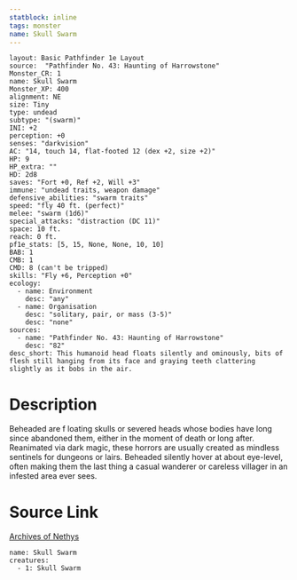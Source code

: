 ```yaml
---
statblock: inline
tags: monster
name: Skull Swarm
---
```

```statblock
layout: Basic Pathfinder 1e Layout
source:  "Pathfinder No. 43: Haunting of Harrowstone"
Monster_CR: 1
name: Skull Swarm
Monster_XP: 400
alignment: NE
size: Tiny
type: undead
subtype: "(swarm)"
INI: +2
perception: +0
senses: "darkvision"
AC: "14, touch 14, flat-footed 12 (dex +2, size +2)"
HP: 9
HP_extra: ""
HD: 2d8
saves: "Fort +0, Ref +2, Will +3"
immune: "undead traits, weapon damage"
defensive_abilities: "swarm traits"
speed: "fly 40 ft. (perfect)"
melee: "swarm (1d6)"
special_attacks: "distraction (DC 11)"
space: 10 ft.
reach: 0 ft.
pf1e_stats: [5, 15, None, None, 10, 10]
BAB: 1
CMB: 1
CMD: 8 (can't be tripped)
skills: "Fly +6, Perception +0"
ecology:
  - name: Environment
    desc: "any"
  - name: Organisation
    desc: "solitary, pair, or mass (3-5)"
    desc: "none"
sources:
  - name: "Pathfinder No. 43: Haunting of Harrowstone"
    desc: "82"
desc_short: This humanoid head floats silently and ominously, bits of flesh still hanging from its face and graying teeth clattering slightly as it bobs in the air.
```
# Description
Beheaded are f loating skulls or severed heads whose bodies have long since abandoned them, either in the moment of death or long after. Reanimated via dark magic, these horrors are usually created as mindless sentinels for dungeons or lairs. Beheaded silently hover at about eye-level, often making them the last thing a casual wanderer or careless villager in an infested area ever sees.
# Source Link
[Archives of Nethys](https://aonprd.com/MonsterDisplay.aspx?ItemName=Skull%20Swarm)
```encounter-table
name: Skull Swarm
creatures:
  - 1: Skull Swarm
```
